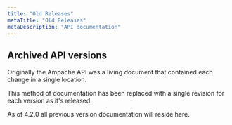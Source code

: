 ```yaml
---
title: "Old Releases"
metaTitle: "Old Releases"
metaDescription: "API documentation"
---
```


## Archived API versions

Originally the Ampache API was a living document that contained each change in a single location.

This method of documentation has been replaced with a single revision for each version as it's released.

As of 4.2.0 all previous version documentation will reside here.
